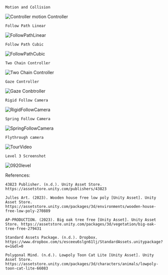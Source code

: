 ```
Motion and Collision
```
![Controller motion Controller](https://github.com/user-attachments/assets/0e35cb98-1a83-4271-8e41-9b608c64f6f5)


```
Follow Path Linear
```

![FollowPathLinear](https://github.com/user-attachments/assets/e583c0a6-579f-4e74-900a-aaf9100198e7)

```
Follow Path Cubic
```
![FollowPathCubic](https://github.com/user-attachments/assets/c744ef0c-934b-4225-85fe-dc0fa574df42)

```
Two Chain Controller
```
![Two Chain Controller](https://github.com/user-attachments/assets/6a2604ee-9a0f-4233-9155-76db46b0d76d)

```
Gaze Controller
```
![Gaze Conbtroller](https://github.com/user-attachments/assets/9d157951-bc97-464a-91af-bc89d6928f42)

```
Rigid Follow Camera
```
![RigidFollowCamera](https://github.com/user-attachments/assets/d1787995-fcd2-4f00-8d9d-7534a7125525)


```
Spring Follow Camera
```
![SpringFollowCamera](https://github.com/user-attachments/assets/d7ef87b5-32f7-4373-991d-73116815cbfe)


```
Flythrough camera

```
![TourVideo](https://github.com/user-attachments/assets/e909f9f0-6dc3-4c98-a524-b4b10778c6f1)



```
Level 3 Screenshot
```
![0920level](https://github.com/user-attachments/assets/e4041758-996c-480d-b34b-446714c03375)

References:
```
43823 Publisher. (n.d.). Unity Asset Store. https://assetstore.unity.com/publishers/43823

Julles Art. (2023). Wooden house free low poly [Unity Asset]. Unity Asset Store. https://assetstore.unity.com/packages/3d/environments/wooden-house-free-low-poly-270889

AP-PRODUCTION. (2023). Big oak tree free [Unity Asset]. Unity Asset Store. https://assetstore.unity.com/packages/3d/vegetation/big-oak-tree-free-279431

Standard Assets Package. (n.d.). Dropbox. https://www.dropbox.com/s/esceeu6slgn61lj/StandardAssets.unitypackage?e=1&dl=0

Polygonal Mind. (n.d.). Lowpoly Toon Cat Lite [Unity Asset]. Unity Asset Store. https://assetstore.unity.com/packages/3d/characters/animals/lowpoly-toon-cat-lite-66083

```
